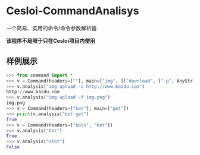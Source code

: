 # Cesloi-CommandAnalisys
一个简易、实用的命令/命令参数解析器

 **该程序不局限于只在Cesloi项目内使用**
 
## 样例展示
```python
>>> from command import *
>>> v = Command(headers=[""], main=["img", [["download", ["-p", AnyStr]], ["upload", [["-u", AnyStr], ["-f", AnyStr]]]]])
>>> v.analysis("img upload -u http://www.baidu.com")
http://www.baidu.com
>>> v.analysis("img upload -f img.png")
img.png
>>> v = Command(headers=["bot"], main=["get"])
>>> print(v.analysis("bot get")
True
>>> v = Command(headers=["bots", "bot"])
>>> v.analysis("bot")
True
>>> v.analysis("sbot")
False

```
